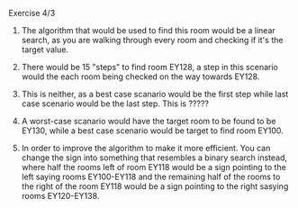 Exercise 4/3

1. The algorithm that would be used to find this room would be a linear search, as you are walking through every room and checking if it's the target value.

2. There would be 15 "steps" to find room EY128, a step in this scenario would the each room being checked on the way towards EY128.

3. This is neither, as a best case scanario would be the first step while last case scenario would be the last step. This is ?????

4. A worst-case scanario would have the target room to be found to be EY130, while a best case scenario would be target to find room EY100.

5. In order to improve the algorithm to make it more efficient. You can change the sign into something that resembles a binary search instead, where half the rooms left of room EY118 would be a sign pointing to the left saying rooms EY100-EY118 and the remaining half of the rooms to the right of the room EY118 would be a sign pointing to the right sasying rooms EY120-EY138.
